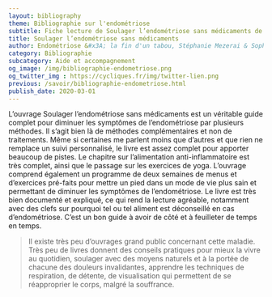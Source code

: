```yaml
---
layout: bibliography
theme: Bibliographie sur l'endométriose
subtitle: Fiche lecture de Soulager l’endométriose sans médicaments de Stéphanie Mezerai & Sophie Pensa
title: Soulager l’endométriose sans médicaments
author: Endométriose &#x3A; la fin d'un tabou, Stéphanie Mezerai & Sophie Pensa, 2019
category: Bibliographie
subcategory: Aide et accompagnement
og_image: /img/bibliographie-endometriose.png
og_twitter_img : https://cycliques.fr/img/twitter-lien.png
previous: /savoir/bibliographie-endometriose.html
publish_date: 2020-03-01
---
```

L’ouvrage Soulager l’endométriose sans médicaments est un véritable guide complet pour diminuer les symptômes de l’endométriose par plusieurs méthodes. Il s’agit bien là de méthodes complémentaires et non de traitements. Même si certaines me parlent moins que d’autres et que rien ne remplace un suivi personnalisé, le livre est assez complet pour apporter beaucoup de pistes. Le chapitre sur l’alimentation anti-inflammatoire est très complet, ainsi que le passage sur les exercices de yoga. L’ouvrage comprend également un programme de deux semaines de menus et d’exercices pré-faits pour mettre un pied dans un mode de vie plus sain et permettant de diminuer les symptômes de l’endométriose. Le livre est très bien documenté et expliqué, ce qui rend la lecture agréable, notamment avec des clefs sur pourquoi tel ou tel aliment est déconseillé en cas d’endométriose. C’est un bon guide à avoir de côté et à feuilleter de temps en temps.

>Il existe très peu d’ouvrages grand public concernant cette maladie. Très peu de livres donnent des conseils pratiques pour mieux la vivre au quotidien, soulager avec des moyens naturels et à la portée de chacune des douleurs invalidantes, apprendre les techniques de respiration, de détente, de visualisation qui permettent de se réapproprier le corps, malgré la souffrance.